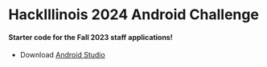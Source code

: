 # HackIllinois 2024 Android Challenge

#### Starter code for the Fall 2023 staff applications!

* Download [Android Studio](https://developer.android.com/studio)
